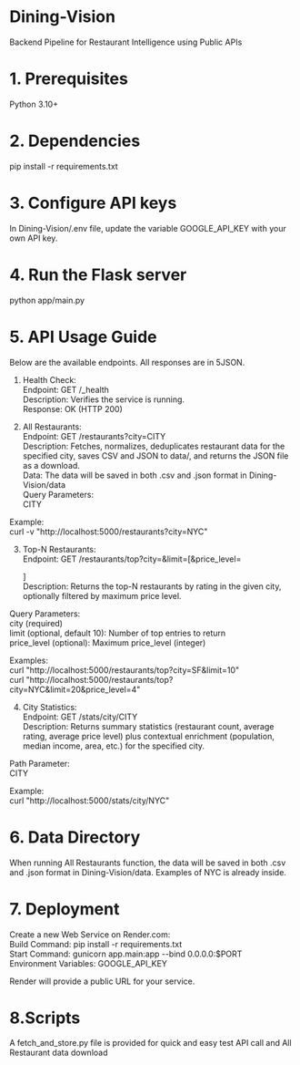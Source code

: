 # Dining-Vision
Backend Pipeline for Restaurant Intelligence using Public APIs

# 1. Prerequisites  
Python 3.10+

# 2. Dependencies
pip install -r requirements.txt

# 3. Configure API keys
In Dining-Vision/.env file, update the variable GOOGLE_API_KEY with your own API key.

# 4. Run the Flask server
python app/main.py

# 5. API Usage Guide
Below are the available endpoints. All responses are in 5JSON.

1) Health Check:  
Endpoint: GET /_health  
Description: Verifies the service is running.  
Response: OK (HTTP 200)  

3) All Restaurants:  
Endpoint: GET /restaurants?city=CITY  
Description: Fetches, normalizes, deduplicates restaurant data for the specified city, saves CSV and JSON to data/, and returns the JSON file as a download.  
Data: The data will be saved in both .csv and .json format in Dining-Vision/data  
Query Parameters:  
CITY 
  
Example:  
curl -v "http://localhost:5000/restaurants?city=NYC"  

3) Top-N Restaurants:  
Endpoint: GET /restaurants/top?city=<CITY>&limit=<N>[&price_level=<P>]  
Description: Returns the top-N restaurants by rating in the given city, optionally filtered by maximum price level.  
  
Query Parameters:  
city (required)  
limit (optional, default 10): Number of top entries to return  
price_level (optional): Maximum price_level (integer)  
  
Examples:  
curl "http://localhost:5000/restaurants/top?city=SF&limit=10"  
curl "http://localhost:5000/restaurants/top?city=NYC&limit=20&price_level=4"  
  
4) City Statistics:   
Endpoint: GET /stats/city/CITY  
Description: Returns summary statistics (restaurant count, average rating, average price level) plus contextual enrichment (population, median income, area, etc.) for the specified city.  
  
Path Parameter:  
CITY  

Example:  
curl "http://localhost:5000/stats/city/NYC"  
  
# 6. Data Directory
When running All Restaurants function, the data will be saved in both .csv and .json format in Dining-Vision/data. Examples of NYC is already inside.

# 7. Deployment
Create a new Web Service on Render.com:  
Build Command: pip install -r requirements.txt  
Start Command: gunicorn app.main:app --bind 0.0.0.0:$PORT  
Environment Variables: GOOGLE_API_KEY  
  
Render will provide a public URL for your service.  

# 8.Scripts
A fetch_and_store.py file is provided for quick and easy test API call and All Restaurant data download
